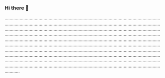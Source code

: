 ### Hi there 👋

....................................................................................................................................................................................................................................................................................................................................................................................................................................................................................................................................................................................................................................................................................................................................................................................................................................................................................................................................................................................................................................................................................................................................................................................................................................................................................................